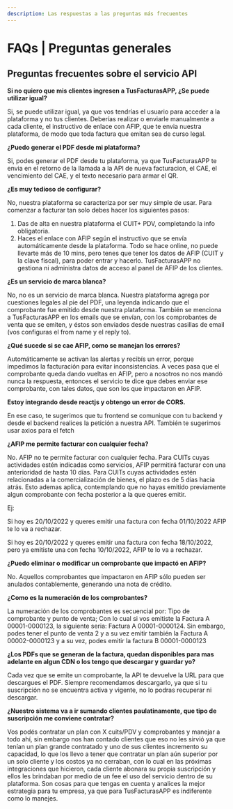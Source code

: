 ```yaml
---
description: Las respuestas a las preguntas más frecuentes
---
```


# FAQs | Preguntas generales

## Preguntas frecuentes sobre el servicio API

**Si no quiero que mis clientes ingresen a TusFacturasAPP, ¿Se puede utilizar igual?**

Si, se puede utilizar igual, ya que vos tendrías el usuario para acceder a la plataforma y no tus clientes. Deberías realizar o enviarle manualmente a cada cliente, el instructivo de enlace con AFIP, que te envia nuestra plataforma, de modo que toda factura que emitan sea de curso legal.

**¿Puedo generar el PDF desde mi plataforma?**

Si, podes generar el PDF desde tu plataforma, ya que TusFacturasAPP te envia en el retorno de la llamada a la API de nueva facturacion, el CAE, el vencimiento del CAE, y el texto necesario para armar el QR.

**¿Es muy tedioso de configurar?**

No, nuestra plataforma se caracteriza por ser muy simple de usar. Para comenzar a facturar tan solo debes hacer los siguientes pasos:

1. Das de alta en nuestra plataforma el CUIT+ PDV, completando la info obligatoria.
2. Haces el enlace con AFIP según el instructivo que se envía automáticamente desde la plataforma. Todo se hace online, no puede llevarte más de 10 mins, pero tenes que tener los datos de AFIP (CUIT y la clave fiscal), para poder entrar y hacerlo. TusFacturasAPP no gestiona ni administra datos de acceso al panel de AFIP de los clientes.

**¿Es un servicio de marca blanca?**

No, no es un servicio de marca blanca. Nuestra plataforma agrega por cuestiones legales al pie del PDF, una leyenda indicando que el comprobante fue emitido desde nuestra plataforma. También se menciona a TusFacturasAPP en los emails que se envían, con los comprobantes de venta que se emiten, y éstos son enviados desde nuestras casillas de email (vos configuras el from name y el reply to).

**¿Qué sucede si se cae AFIP, como se manejan los errores?**

Automáticamente se activan las alertas y recibís un error, porque impedimos la facturación para evitar inconsistencias. A veces pasa que el comprobante queda dando vueltas en AFIP, pero a nosotros no nos mandó nunca la respuesta, entonces el servicio te dice que debes enviar ese comprobante, con tales datos, que son los que impactaron en AFIP.

**Estoy integrando desde reactjs y obtengo un error de CORS.**

En ese caso, te sugerimos que tu frontend se comunique con tu backend y desde el backend realices la petición a nuestra API. También te sugerimos usar axios para el fetch

**¿AFIP me permite facturar con cualquier fecha?**

No. AFIP no te permite facturar con cualquier fecha.  Para CUITs cuyas actividades estén indicadas como  servicios, AFIP permitirá facturar con una anterioridad de hasta 10 días. Para CUITs cuyas actividades estén relacionadas a la comercialización de bienes, el plazo es de 5 días hacia atrás. Esto ademas aplica, contemplando que no hayas emitido previamente algun comprobante con fecha posterior a la que queres emitir.

Ej:&#x20;

Si  hoy es 20/10/2022 y queres emitir una factura con fecha 01/10/2022 AFIP te lo va a rechazar.

Si  hoy es 20/10/2022 y queres emitir una factura con fecha 18/10/2022, pero ya emitiste una con fecha 10/10/2022, AFIP te lo va a rechazar.

**¿Puedo eliminar o modificar un comprobante que impactó en AFIP?**

No. Aquellos comprobantes que impactaron en AFIP sólo pueden ser anulados contablemente, generando una nota de crédito.

**¿Como es la numeración de los comprobantes?**

La numeración de los comprobantes es secuencial por: Tipo de comprobante y punto de venta; Con lo cual si vos emitiste la Factura A 00001-0000123, la siguiente seria: Factura A 00001-0000124. Sin embargo, podes tener el punto de venta 2 y a su vez emitir también la Factura A 00002-0000123 y a su vez, podes emitir la factura B 00001-0000123

**¿Los PDFs que se generan de la factura, quedan disponibles para mas adelante en algun CDN o los tengo que descargar y guardar yo?**

Cada vez que se emite un comprobante, la API te devuelve la URL para que descargues el PDF. Siempre recomendamos descargarlo, ya que si tu suscripción no se encuentra activa y vigente, no lo podras recuperar ni descargar.

**¿Nuestro sistema va a ir sumando clientes paulatinamente, que tipo de suscripción me conviene contratar?**&#x20;

Vos podés contratar un plan con X cuits/PDV y comprobantes y manejar a todo ahí, sin embargo nos han contado clientes que eso no les sirvió ya que tenían un plan grande contratado y uno de sus clientes incremento su capacidad, lo que los llevo a tener que contratar un plan aún superior por un solo cliente y los costos ya no cerraban, con lo cual en las próximas integraciones que hicieron, cada cliente abonara su propia suscripción y ellos les brindaban por medio de un fee el uso del servicio dentro de su plataforma. Son cosas para que tengas en cuenta y analices la mejor estrategia para tu empresa, ya que para TusFacturasAPP es indiferente como lo manejes.



